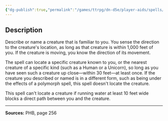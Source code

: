 ```yaml
---
{"dg-publish":true,"permalink":"/games/ttrpg/dn-d5e/player-aids/spells/level-4/locate-creature/","tags":["TTRPG/DND/5e","verbal","somatic","material","concentration","Spell"],"noteIcon":""}
---
```



## Description
Describe or name a creature that is familiar to you.
You sense the direction to the creature's location, as long as that creature is within 1,000 feet of you.
If the creature is moving, you know the direction of its movement.

The spell can locate a specific creature known to you, or the nearest creature of a specific kind (such as a Human or a Unicorn), so long as you have seen such a creature up close—within 30 feet—at least once.
If the creature you described or named is in a different form, such as being under the effects of a polymorph spell, this spell doesn't locate the creature.

This spell can't locate a creature if running water at least 10 feet wide blocks a direct path between you and the creature.

---

**Sources:** PHB, page 256
